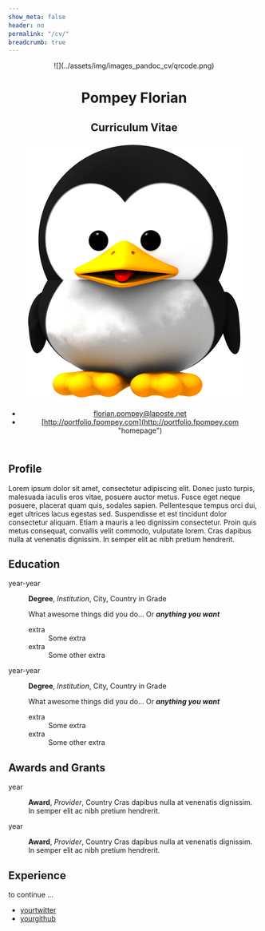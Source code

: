 ```yaml
---
show_meta: false
header: no
permalink: "/cv/"
breadcrumb: true
---
```


<header itemscope="" itemtype="http://http://schema.org/Person" class="with-photo">

<div id="title" class="qrcode">![](../assets/img/images_pandoc_cv/qrcode.png)

# <span itemprop="givenName">Pompey</span> <span itemprop="familyName">Florian</span>

## Curriculum Vitae

</div>

![](../assets/img/images_pandoc_cv/picture.png)

*   [florian.pompey@laposte.net](mailto:florian.pompey@laposte.net)
*   [http://portfolio.fpompey.com](http://portfolio.fpompey.com "homepage")

</header>

<section id="profile" class="level2">

## Profile

Lorem ipsum dolor sit amet, consectetur adipiscing elit. Donec justo turpis, malesuada iaculis eros vitae, posuere auctor metus. Fusce eget neque posuere, placerat quam quis, sodales sapien. Pellentesque tempus orci dui, eget ultrices lacus egestas sed. Suspendisse et est tincidunt dolor consectetur aliquam. Etiam a mauris a leo dignissim consectetur. Proin quis metus consequat, convallis velit commodo, vulputate lorem. Cras dapibus nulla at venenatis dignissim. In semper elit ac nibh pretium hendrerit.

</section>

<section id="education" class="level2">

## Education

<dl>

<dt>year-year</dt>

<dd>

**Degree**, _Institution_, City, Country
in Grade

What awesome things did you do… Or **_anything you want_**

<dl>

<dt>extra</dt>

<dd>Some extra</dd>

<dt>extra</dt>

<dd>Some other extra</dd>

</dl>

</dd>

<dt>year-year</dt>

<dd>

**Degree**, _Institution_, City, Country
in Grade

What awesome things did you do… Or **_anything you want_**

<dl>

<dt>extra</dt>

<dd>Some extra</dd>

<dt>extra</dt>

<dd>Some other extra</dd>

</dl>

</dd>

</dl>

</section>

<section id="awards-and-grants" class="level2">

## Awards and Grants

<dl>

<dt>year</dt>

<dd>

**Award**, _Provider_, Country
Cras dapibus nulla at venenatis dignissim. In semper elit ac nibh pretium hendrerit.

</dd>

<dt>year</dt>

<dd>

**Award**, _Provider_, Country
Cras dapibus nulla at venenatis dignissim. In semper elit ac nibh pretium hendrerit.

</dd>

</dl>

</section>

<section id="experience" class="level2">

## Experience

to continue …

</section>

<footer>

*   [yourtwitter](http://twitter.com/yourtwitter)
*   [yourgithub](http://github.com/fpompey.github.io)

</footer>

#
